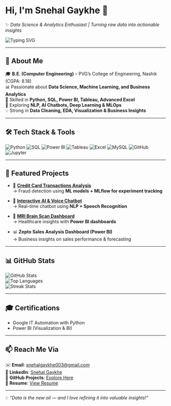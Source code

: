 # Hi, I'm Snehal Gaykhe 👋  
✨ *Data Science & Analytics Enthusiast | Turning raw data into actionable insights*  

![Typing SVG](https://readme-typing-svg.herokuapp.com?font=Fira+Code&size=22&duration=3000&pause=1000&color=1E90FF&width=600&lines=Data+Analyst+%7C+Data+Scientist;Python+%7C+SQL+%7C+Power+BI;AI+%26+Business+Insights+Explorer;Passionate+about+Data+Storytelling)

---

## 🌟 About Me
🎓 **B.E. (Computer Engineering)** – PVG’s College of Engineering, Nashik (CGPA: 8.18)  
📊 Passionate about **Data Science, Machine Learning, and Business Analytics**  
🐍 Skilled in **Python, SQL, Power BI, Tableau, Advanced Excel**  
🤖 Exploring **NLP, AI Chatbots, Deep Learning & MLOps**  
💡 Strong in **Data Cleaning, EDA, Visualization & Business Insights**  

---

## 🛠️ Tech Stack & Tools

![Python](https://img.shields.io/badge/Python-3776AB?style=for-the-badge&logo=python&logoColor=white)
![SQL](https://img.shields.io/badge/SQL-005C84?style=for-the-badge&logo=postgresql&logoColor=white)
![Power BI](https://img.shields.io/badge/PowerBI-F2C811?style=for-the-badge&logo=powerbi&logoColor=black)
![Tableau](https://img.shields.io/badge/Tableau-E97627?style=for-the-badge&logo=tableau&logoColor=white)
![Excel](https://img.shields.io/badge/Excel-217346?style=for-the-badge&logo=microsoft-excel&logoColor=white)
![MySQL](https://img.shields.io/badge/MySQL-4479A1?style=for-the-badge&logo=mysql&logoColor=white)
![GitHub](https://img.shields.io/badge/GitHub-100000?style=for-the-badge&logo=github&logoColor=white)
![Jupyter](https://img.shields.io/badge/Jupyter-F37626?style=for-the-badge&logo=jupyter&logoColor=white)

---

## 🚀 Featured Projects

- 🏦 [**Credit Card Transactions Analysis**](https://github.com/snehalgaykhe/Credit-card-transaction/tree/main)  
   → Fraud detection using **ML models + MLflow for experiment tracking**  

- 🤖 [**Interactive AI & Voice Chatbot**](https://github.com/snehalgaykhe/Interactive-AI-chatbot-and-voice-chatbot)  
   → Real-time chatbot using **NLP + Speech Recognition**  

- 🧠 [**MRI Brain Scan Dashboard**](https://github.com/snehalgaykhe/PowerBI-BrainScan)  
   → Healthcare insights with **Power BI dashboards**  

- 📊 **Zepto Sales Analysis Dashboard (Power BI)**  
   → Business insights on sales performance & forecasting  

---

## 📊 GitHub Stats

![GitHub Stats](https://github-readme-stats.vercel.app/api?username=snehalgaykhe&show_icons=true&theme=tokyonight)  
![Top Languages](https://github-readme-stats.vercel.app/api/top-langs/?username=snehalgaykhe&layout=compact&theme=tokyonight)  
![Streak Stats](https://github-readme-streak-stats.herokuapp.com/?user=snehalgaykhe&theme=tokyonight)

---

## 🎓 Certifications
- Google IT Automation with Python  
- Power BI (Visualization & BI)  

---

## 📫 Reach Me Via
✉️ **Email**: snehalgaykhe003@gmail.com  
💼 **LinkedIn**: [Snehal Gaykhe](https://www.linkedin.com/in/snehal-gaykhe-740b64270)  
📁 **GitHub Projects**: [Explore Here](https://github.com/snehalgaykhe)  
📂 **Resume**: [View Resume](https://drive.google.com/file/d/1NXSweXTUzEluzjvAV2pOvGXUlFwDh9QX/view?usp=sharing)  

---

💡 *“Data is the new oil — and I love refining it into valuable insights!”*  

